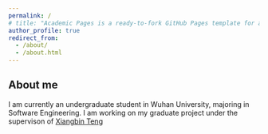 ```yaml
---
permalink: /
# title: "Academic Pages is a ready-to-fork GitHub Pages template for academic personal websites"
author_profile: true
redirect_from: 
  - /about/
  - /about.html
---
```


## About me 

I am currently an undergraduate student in Wuhan University, majoring in Software Engineering. I am working on my graduate project under the supervison of [Xiangbin Teng](https://www.psy.cuhk.edu.hk/index.php/component/sppagebuilder/?view=page&id=558)

